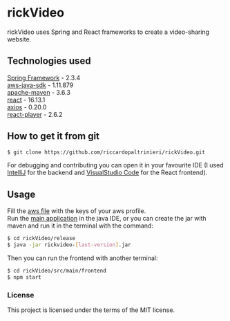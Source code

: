 # rickVideo
rickVideo uses Spring and React frameworks to create a video-sharing website.

## Technologies used
[Spring Framework](https://spring.io/) - 2.3.4    
[aws-java-sdk](https://mvnrepository.com/artifact/com.amazonaws/aws-java-sdk/1.11.879) - 1.11.879     
[apache-maven](http://maven.apache.org/download.cgi) - 3.6.3  
[react](https://github.com/facebook/create-react-app) - 16.13.1     
[axios](https://github.com/axios/axios) - 0.20.0      
[react-player](https://github.com/CookPete/react-player) - 2.6.2

## How to get it from git
```sh
$ git clone https://github.com/riccardopaltrinieri/rickVideo.git
```
For debugging and contributing you can open it in your favourite IDE (I used 
[IntelliJ](https://www.jetbrains.com/idea/download/#section=windows) 
for the backend and [VisualStudio Code](https://code.visualstudio.com/Download)
for the React frontend).
    
## Usage
Fill the [aws file](src/main/resources/aws.properties) with the keys of your aws profile.       
Run the [main application](src/main/java/com/rickpalt/rickvideo/RickVideoApplication.java)
in the java IDE, or you can create the jar with maven and run it in the terminal with the command:
```sh
$ cd rickVideo/release
$ java -jar rickvideo-[last-version].jar
```
Then you can run the frontend with another terminal:
```sh
$ cd rickVideo/src/main/frontend
$ npm start
```


### License
This project is licensed under the terms of the MIT license.

